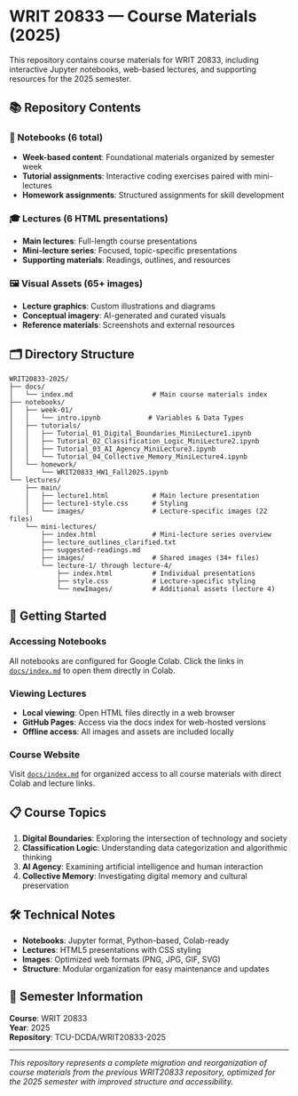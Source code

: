 # WRIT 20833 — Course Materials (2025)

This repository contains course materials for WRIT 20833, including interactive Jupyter notebooks, web-based lectures, and supporting resources for the 2025 semester.

## 📚 Repository Contents

### 📓 Notebooks (6 total)
- **Week-based content**: Foundational materials organized by semester week
- **Tutorial assignments**: Interactive coding exercises paired with mini-lectures  
- **Homework assignments**: Structured assignments for skill development

### 🎓 Lectures (6 HTML presentations)
- **Main lectures**: Full-length course presentations
- **Mini-lecture series**: Focused, topic-specific presentations
- **Supporting materials**: Readings, outlines, and resources

### 🖼️ Visual Assets (65+ images)
- **Lecture graphics**: Custom illustrations and diagrams
- **Conceptual imagery**: AI-generated and curated visuals
- **Reference materials**: Screenshots and external resources

## 🗂️ Directory Structure

```
WRIT20833-2025/
├── docs/
│   └── index.md                    # Main course materials index
├── notebooks/
│   ├── week-01/
│   │   └── intro.ipynb            # Variables & Data Types
│   ├── tutorials/
│   │   ├── Tutorial_01_Digital_Boundaries_MiniLecture1.ipynb
│   │   ├── Tutorial_02_Classification_Logic_MiniLecture2.ipynb
│   │   ├── Tutorial_03_AI_Agency_MiniLecture3.ipynb
│   │   └── Tutorial_04_Collective_Memory_MiniLecture4.ipynb
│   └── homework/
│       └── WRIT20833_HW1_Fall2025.ipynb
└── lectures/
    ├── main/
    │   ├── lecture1.html           # Main lecture presentation
    │   ├── lecture1-style.css      # Styling
    │   └── images/                 # Lecture-specific images (22 files)
    └── mini-lectures/
        ├── index.html              # Mini-lecture series overview
        ├── lecture_outlines_clarified.txt
        ├── suggested-readings.md
        ├── images/                 # Shared images (34+ files)
        └── lecture-1/ through lecture-4/
            ├── index.html          # Individual presentations
            ├── style.css           # Lecture-specific styling
            └── newImages/          # Additional assets (lecture 4)
```

## 🚀 Getting Started

### Accessing Notebooks
All notebooks are configured for Google Colab. Click the links in [`docs/index.md`](docs/index.md) to open them directly in Colab.

### Viewing Lectures
- **Local viewing**: Open HTML files directly in a web browser
- **GitHub Pages**: Access via the docs index for web-hosted versions
- **Offline access**: All images and assets are included locally

### Course Website
Visit [`docs/index.md`](docs/index.md) for organized access to all course materials with direct Colab and lecture links.

## 📋 Course Topics

1. **Digital Boundaries**: Exploring the intersection of technology and society
2. **Classification Logic**: Understanding data categorization and algorithmic thinking  
3. **AI Agency**: Examining artificial intelligence and human interaction
4. **Collective Memory**: Investigating digital memory and cultural preservation

## 🛠️ Technical Notes

- **Notebooks**: Jupyter format, Python-based, Colab-ready
- **Lectures**: HTML5 presentations with CSS styling
- **Images**: Optimized web formats (PNG, JPG, GIF, SVG)
- **Structure**: Modular organization for easy maintenance and updates

## 📅 Semester Information

**Course**: WRIT 20833  
**Year**: 2025  
**Repository**: TCU-DCDA/WRIT20833-2025

---

*This repository represents a complete migration and reorganization of course materials from the previous WRIT20833 repository, optimized for the 2025 semester with improved structure and accessibility.*
